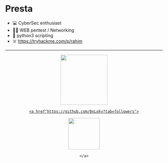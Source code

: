 # Presta
 
- 💻 CyberSec enthusiast
- 🏴‍☠️ WEB pentest / Networking
- 🐍 python3 scripting
- ☠️ https://tryhackme.com/p/rahim

***


<div style="text-align:center">
 


<p align="center">
<div style="width: 10px;"></div>
<div align="center">
 <a href="https://app.hackthebox.com/profile/NullBrink" ><img src="https://avatars.githubusercontent.com/u/31746234?s=200&v=4" width="150" height="160"</a> 

    <a href"https://github.com/0xLoky?tab=followers">
 <a href="https://www.root-me.org/NullBrunk" ><img src="https://www.root-me.org/IMG/logo/siteon0.svg" width="100" height="100"></a>
 
    </a>
</p>
